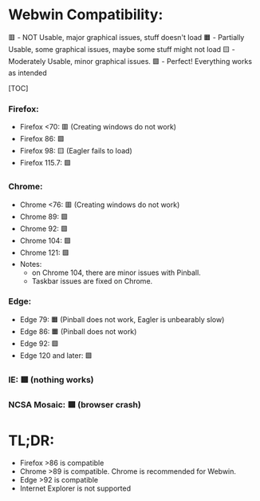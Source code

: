 # Webwin Compatibility:
🟥 - NOT Usable, major graphical issues, stuff doesn't load
🟧 - Partially Usable, some graphical issues, maybe some stuff might not load
🟨 - Moderately Usable, minor graphical issues. 
🟩 - Perfect! Everything works as intended

[TOC]

### Firefox:
 * Firefox <70:    🟥 (Creating windows do not work)
 * Firefox 86:     🟩  
 * Firefox 98:     🟨 (Eagler fails to load)
 * Firefox 115.7:  🟩

### Chrome:
 * Chrome <76:  🟥 (Creating windows do not work)
 * Chrome 89:   🟩
 * Chrome 92:   🟩
 * Chrome 104:  🟩
 * Chrome 121:  🟩 
 * Notes: 
   * on Chrome 104, there are minor issues with Pinball.
   * Taskbar issues are fixed on Chrome.

### Edge:
 * Edge 79: 🟧 (Pinball does not work, Eagler is unbearably slow)
 * Edge 86: 🟧 (Pinball does not work)
 * Edge 92: 🟩
 * Edge 120 and later: 🟩

### IE:          🟥 (nothing works)
### NCSA Mosaic: 🟥 (browser crash)

# TL;DR:
* Firefox >86 is compatible
* Chrome >89 is compatible. Chrome is recommended for Webwin.
* Edge >92 is compatible
* Internet Explorer is not supported